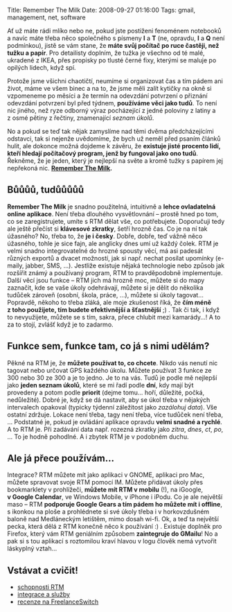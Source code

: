 Title: Remember The Milk
Date: 2008-09-27 01:16:00
Tags: gmail, management, net, software

Ať už máte rádi mlíko nebo ne, pokud jste postiženi fenoménem notebooků a navíc máte třeba něco společného s písmeny **I** a **T** (ne, opravdu, **I** a **Q** není podmínkou), jistě se vám stane, že **máte svůj počítač po ruce častěji, než tužku a papír**. Pro detailisty doplním, že tužka je všechno od té malé, ukradené z IKEA, přes propisky po tlusté černé fixy, kterými se maluje po opilých lidech, když spí.

Protože jsme všichni chaotičtí, neumíme si organizovat čas a tím pádem ani život, máme ve všem binec a na to, že jsme měli zalít kytičky na okně si vzpomeneme po měsíci a že termín na odevzdání potvrzení o přiznání odevzdání potvrzení byl před týdnem, **používáme věci jako tudů**. To není nic jiného, než ryze odborný výraz pocházející z jedné poloviny z latiny a z osmé pětiny z řečtiny, znamenající *seznam úkolů*.

No a pokud se teď tak nějak zamyslíme nad těmi dvěma předcházejícími odstavci, tak si nejenže uvědomíme, že bych už neměl před psaním článků hulit, ale dokonce možná dojdeme k závěru,
že **existuje jisté procento lidí, kteří hledají počítačový program, jenž by fungoval jako ono tudů**. Řekněme, že je jeden, který je nejlepší na světe a kromě tužky s papírem jej nepřekoná nic. **[Remember The Milk](http://www.rememberthemilk.com/).**

## Bůůůů, tudůůůůů

**Remember The Milk** je snadno použitelná, intuitivně a **lehce ovladatelná online aplikace**. Není třeba dlouhého vysvětlovnání – prostě hned po tom, co se zaregistrujete, umíte s RTM dělat vše, co potřebujete. Doporučuji tedy ale ještě přečíst si **klávesové zkratky**, šetří hrozně čas. Co je na ní tak úžasného? No, třeba to, že **je i česky**. Dobře, dobře, teď vážně něco úžasného, tohle je sice fajn, ale anglicky dnes umí už každý čolek. RTM je velmi snadno integrovatelné do hrozné spousty věcí, má asi padesát různých exportů a dvacet možností, jak si např. nechat posílat upomínky (e-maily, jabber, SMS, …). Jestliže existuje nějaká technologie nebo způsob jak rozšířit známý a používaný program, RTM to pravděpodobně implementuje. Další věcí jsou funkce – RTM jich má hrozně moc, můžete si do mapy zaznačit, kde se vaše úkoly odehrávají, můžete si je dělit do několika tudůček zároveň (osobní, škola, práce, …), můžete si úkoly tagovat… Popravdě, někoho to třeba zláká, ale moje zkušenost říká, že **čím méně z toho použijete, tím budete efektivnější a šťastnější** ;) . Tak či tak, i když to nevyužijete, můžete se s tím, sakra, přece chlubit mezi kamarády…! A to za to stojí, zvlášť když je to zadarmo.

## Funkce sem, funkce tam, co já s nimi udělám?

Pěkné na RTM je, že **můžete používat to, co chcete**. Nikdo vás nenutí nic tagovat nebo určovat GPS každého úkolu. Můžete používat 3 funkce ze 300 nebo 30 ze 300 a je to jedno. Je to na vás. Tudů je podle mě nejlepší jako **jeden seznam úkolů**, které se mi řadí podle **dní**, kdy mají být provedeny a potom podle **priorit** (dejme tomu… hoří, důležité, počká, nedůležité). Dobré je, když se dá nastavit, aby se úkol třeba v nějakých intervalech opakoval (typicky týdenní záležitost jako *zazálohuj data*). Vše ostatní zdržuje. Lokace není třeba, tagy není třeba, více tudůček není třeba, … Podstatné je, pokud je ovládání aplikace opravdu **velmi snadné a rychlé**. A to RTM je. Při zadávání data např. rozezná zkratky jako *zitra*, *dnes*, *ct*, *po*, … To je hodně pohodlné. A i zbytek RTM je v podobném duchu.

## Ale já přece používám…

Integrace? RTM můžete mít jako aplikaci v GNOME, aplikaci pro Mac, můžete spravovat svoje RTM pomocí IM. Můžete přidávat úkoly přes bookmarklety v prohlížeči, **můžete mít RTM v mobilu** (!), na iGoogle, **v Google Calendar**, ve Windows Mobile, v iPhone i iPodu. Co je ale největší maso – RTM **podporuje Google Gears a tím pádem ho můžete mít i offline**, s ikonkou na ploše a prohlédnete si své úkoly třeba i v horkovzdušném baloně nad Medláneckým letištěm, mimo dosah wi-fi. Ok, a teď ta největší pecka, která dělá z RTM konečně něco k používání :) . Existuje doplněk pro Firefox, který vám RTM geniálním způsobem **zaintegruje do GMailu**! No a pak si s tou aplikací s roztomilou kraví hlavou v logu člověk nemá vytvořit láskyplný vztah…

## Vstávat a cvičit!

-   [schopnosti RTM](http://www.rememberthemilk.com/tour/)
-   [integrace a služby](http://www.rememberthemilk.com/services/)
-   [recenze na FreelanceSwitch](http://freelanceswitch.com/product-reviews/review-remember-the-milk/)